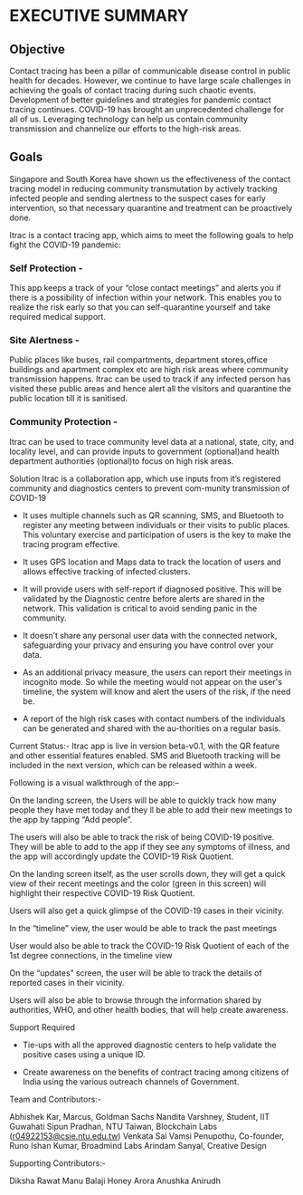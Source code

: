 # EXECUTIVE SUMMARY

## Objective
Contact tracing has been a pillar of communicable disease control in public health for decades. However, we  continue to have large scale challenges in achieving the goals of contact tracing during such chaotic events. Development of better guidelines and strategies for pandemic contact tracing continues. COVID-19 has brought an unprecedented challenge for all of us. Leveraging technology can help us contain community transmission and channelize our efforts to the high-risk areas.



## Goals
Singapore and South Korea have shown us the effectiveness of the contact tracing model in reducing community transmutation by actively tracking infected people and sending alertness to the suspect cases for early intervention, so that necessary quarantine and treatment can be proactively done.

Itrac is a contact tracing app, which aims to meet the following goals to help fight the COVID-19 pandemic:

### Self Protection - 
This app keeps a track of your “close contact meetings” and alerts you if there is a possibility of infection within your network. This enables you to realize the risk early so that you can self-quarantine yourself and take required medical support.

### Site Alertness - 
Public places like buses, rail compartments, department stores,office buildings and apartment complex etc are high risk areas where community transmission happens. Itrac can be used to track if any infected person has visited these public areas and hence alert all the visitors and quarantine the public location till it is sanitised.

### Community Protection - 
Itrac can be used to trace community level data at a national, state, city, and locality level, and can provide inputs to government (optional)and health department authorities (optional)to focus on high risk areas. 

Solution
Itrac is a collaboration app, which use inputs from it’s registered community and diagnostics centers to prevent com-munity transmission of COVID-19

-	It uses multiple channels such as QR scanning, SMS, and Bluetooth to register any meeting between individuals or their visits to public places. This voluntary exercise and participation of users is the key to make the tracing program effective.

-	It uses GPS location and Maps data to track the location of users and allows effective tracking of infected clusters.

-	It will provide users with self-report if diagnosed positive. This will be validated by the Diagnostic centre before alerts are shared in the network. This validation is critical to avoid sending panic in the community.

-	It doesn’t share any personal user data with the connected network, safeguarding your privacy and ensuring you have control over your data.

-	As an additional privacy measure, the users can report their meetings in incognito mode. So while the meeting would not appear on the user's timeline, the system will know and alert the users of the risk, if the need be.
-	A report of the high risk cases with contact numbers of the individuals can be generated and shared with the au-thorities on a regular basis. 

Current Status:-
Itrac app is live in version beta-v0.1, with the QR feature and other essential features enabled. SMS and Bluetooth tracking will be included in the next version, which can be released within a week. 

Following is a visual walkthrough of the app:– 

 	



On the landing screen, the Users will be able to quickly track how many people they have met today and they ll be able to add their new meetings to the app by tapping “Add people”.



The users will also be able to track the risk of being COVID-19 positive. They will be able to add to the app if they see any symptoms of illness, and the app will accordingly update the COVID-19 Risk Quotient.
 	



On the landing screen itself, as the user scrolls down, they will get a quick view of their recent meetings and the color (green in this screen) will highlight their respective COVID-19 Risk Quotient.




Users will also get a quick glimpse of the COVID-19 cases in their vicinity.
	
 	



In the “timeline” view, the user would be able to track the past meetings






User would also be able to track the COVID-19 Risk Quotient of each of the 1st degree connections, in the timeline view
 	






On the “updates” screen, the user will be able to track the details of reported cases in their vicinity. 





Users will also be able to browse through the information shared by authorities, WHO, and other health bodies, that will help create awareness.
   

Support Required
-	Tie-ups with all the approved diagnostic centers to help validate the positive cases using a unique ID.

-	Create awareness on the benefits of contract tracing among citizens of India using the various outreach channels of Government. 



Team and Contributors:-

Abhishek Kar, Marcus, Goldman Sachs
Nandita Varshney, Student, IIT Guwahati
Sipun Pradhan, NTU Taiwan, Blockchain Labs (r04922153@csie.ntu.edu.tw)
Venkata Sai Vamsi Penupothu, Co-founder, Runo
Ishan Kumar, Broadmind Labs 
Arindam Sanyal, Creative Design

Supporting Contributors:-

Diksha Rawat
Manu Balaji
Honey Arora
Anushka
Anirudh

